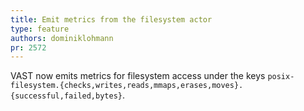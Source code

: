 ```yaml
---
title: Emit metrics from the filesystem actor
type: feature
authors: dominiklohmann
pr: 2572
---
```


VAST now emits metrics for filesystem access under the keys
`posix-filesystem.{checks,writes,reads,mmaps,erases,moves}.{successful,failed,bytes}`.
